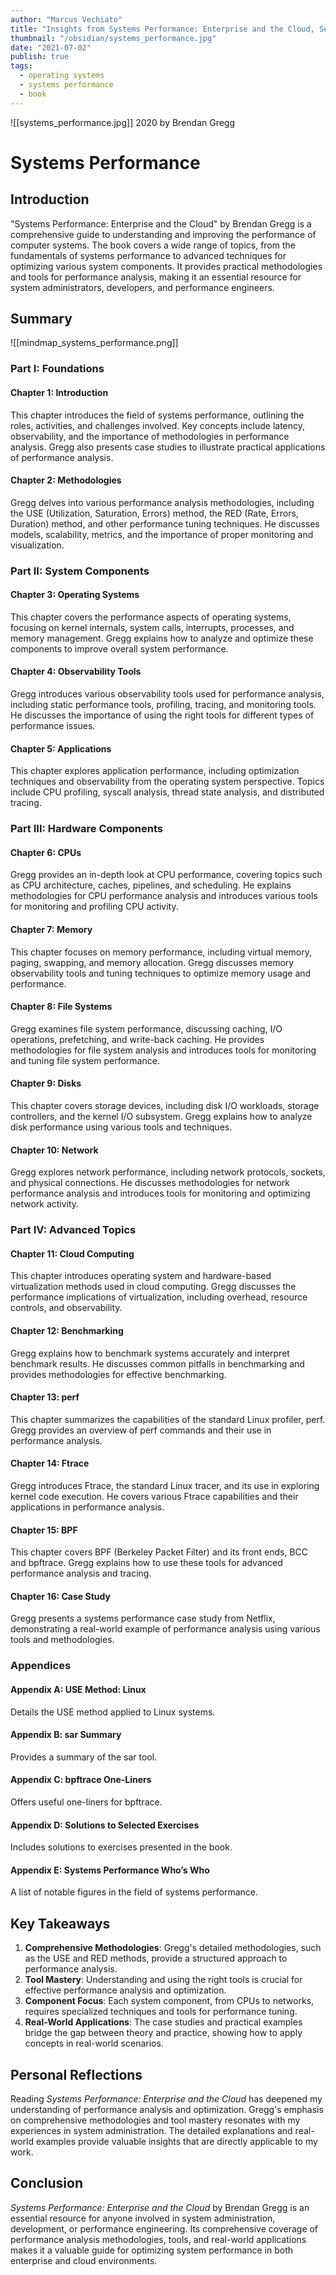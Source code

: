 ```yaml
---
author: "Marcus Vechiato"
title: "Insights from Systems Performance: Enterprise and the Cloud, Second Edition"
thumbnail: "/obsidian/systems_performance.jpg"
date: "2021-07-02"
publish: true
tags: 
  - operating systems
  - systems performance
  - book
--- 
```

![[systems_performance.jpg]]
2020 by Brendan Gregg

# Systems Performance

## Introduction

"Systems Performance: Enterprise and the Cloud" by Brendan Gregg is a comprehensive guide to understanding and improving the performance of computer systems. The book covers a wide range of topics, from the fundamentals of systems performance to advanced techniques for optimizing various system components. It provides practical methodologies and tools for performance analysis, making it an essential resource for system administrators, developers, and performance engineers.

## Summary
![[mindmap_systems_performance.png]]
### Part I: Foundations

#### Chapter 1: Introduction

This chapter introduces the field of systems performance, outlining the roles, activities, and challenges involved. Key concepts include latency, observability, and the importance of methodologies in performance analysis. Gregg also presents case studies to illustrate practical applications of performance analysis.

#### Chapter 2: Methodologies

Gregg delves into various performance analysis methodologies, including the USE (Utilization, Saturation, Errors) method, the RED (Rate, Errors, Duration) method, and other performance tuning techniques. He discusses models, scalability, metrics, and the importance of proper monitoring and visualization.

### Part II: System Components

#### Chapter 3: Operating Systems

This chapter covers the performance aspects of operating systems, focusing on kernel internals, system calls, interrupts, processes, and memory management. Gregg explains how to analyze and optimize these components to improve overall system performance.

#### Chapter 4: Observability Tools

Gregg introduces various observability tools used for performance analysis, including static performance tools, profiling, tracing, and monitoring tools. He discusses the importance of using the right tools for different types of performance issues.

#### Chapter 5: Applications

This chapter explores application performance, including optimization techniques and observability from the operating system perspective. Topics include CPU profiling, syscall analysis, thread state analysis, and distributed tracing.

### Part III: Hardware Components

#### Chapter 6: CPUs

Gregg provides an in-depth look at CPU performance, covering topics such as CPU architecture, caches, pipelines, and scheduling. He explains methodologies for CPU performance analysis and introduces various tools for monitoring and profiling CPU activity.

#### Chapter 7: Memory

This chapter focuses on memory performance, including virtual memory, paging, swapping, and memory allocation. Gregg discusses memory observability tools and tuning techniques to optimize memory usage and performance.

#### Chapter 8: File Systems

Gregg examines file system performance, discussing caching, I/O operations, prefetching, and write-back caching. He provides methodologies for file system analysis and introduces tools for monitoring and tuning file system performance.

#### Chapter 9: Disks

This chapter covers storage devices, including disk I/O workloads, storage controllers, and the kernel I/O subsystem. Gregg explains how to analyze disk performance using various tools and techniques.

#### Chapter 10: Network

Gregg explores network performance, including network protocols, sockets, and physical connections. He discusses methodologies for network performance analysis and introduces tools for monitoring and optimizing network activity.

### Part IV: Advanced Topics

#### Chapter 11: Cloud Computing

This chapter introduces operating system and hardware-based virtualization methods used in cloud computing. Gregg discusses the performance implications of virtualization, including overhead, resource controls, and observability.

#### Chapter 12: Benchmarking

Gregg explains how to benchmark systems accurately and interpret benchmark results. He discusses common pitfalls in benchmarking and provides methodologies for effective benchmarking.

#### Chapter 13: perf

This chapter summarizes the capabilities of the standard Linux profiler, perf. Gregg provides an overview of perf commands and their use in performance analysis.

#### Chapter 14: Ftrace

Gregg introduces Ftrace, the standard Linux tracer, and its use in exploring kernel code execution. He covers various Ftrace capabilities and their applications in performance analysis.

#### Chapter 15: BPF

This chapter covers BPF (Berkeley Packet Filter) and its front ends, BCC and bpftrace. Gregg explains how to use these tools for advanced performance analysis and tracing.

#### Chapter 16: Case Study

Gregg presents a systems performance case study from Netflix, demonstrating a real-world example of performance analysis using various tools and methodologies.

### Appendices

#### Appendix A: USE Method: Linux

Details the USE method applied to Linux systems.

#### Appendix B: sar Summary

Provides a summary of the sar tool.

#### Appendix C: bpftrace One-Liners

Offers useful one-liners for bpftrace.

#### Appendix D: Solutions to Selected Exercises

Includes solutions to exercises presented in the book.

#### Appendix E: Systems Performance Who’s Who

A list of notable figures in the field of systems performance.

## Key Takeaways

1. **Comprehensive Methodologies**: Gregg's detailed methodologies, such as the USE and RED methods, provide a structured approach to performance analysis.
2. **Tool Mastery**: Understanding and using the right tools is crucial for effective performance analysis and optimization.
3. **Component Focus**: Each system component, from CPUs to networks, requires specialized techniques and tools for performance tuning.
4. **Real-World Applications**: The case studies and practical examples bridge the gap between theory and practice, showing how to apply concepts in real-world scenarios.

## Personal Reflections

Reading *Systems Performance: Enterprise and the Cloud* has deepened my understanding of performance analysis and optimization. Gregg's emphasis on comprehensive methodologies and tool mastery resonates with my experiences in system administration. The detailed explanations and real-world examples provide valuable insights that are directly applicable to my work.

## Conclusion

*Systems Performance: Enterprise and the Cloud* by Brendan Gregg is an essential resource for anyone involved in system administration, development, or performance engineering. Its comprehensive coverage of performance analysis methodologies, tools, and real-world applications makes it a valuable guide for optimizing system performance in both enterprise and cloud environments.
